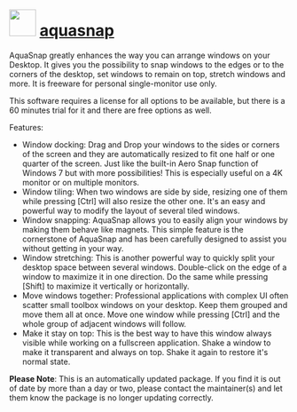 # <img src="https://rawcdn.githack.com/virtualex-itv/chocolatey-packages/a6ddae1ded009908fcc241536886d0bca8d14a59/icons/aquasnap.png" width="48" height="48"/> [aquasnap](https://community.chocolatey.org/packages/aquasnap)

AquaSnap greatly enhances the way you can arrange windows on your Desktop. It gives you the possibility to snap windows to the edges or to the corners of the desktop, set windows to remain on top, stretch windows and more. It is freeware for personal single-monitor use only.

This software requires a license for all options to be available, but there is a 60 minutes trial for it and there are free options as well.

Features:

- Window docking: Drag and Drop your windows to the sides or corners of the screen and they are automatically resized to fit one half or one quarter of the screen. Just like the built-in Aero Snap function of Windows 7 but with more possibilities! This is especially useful on a 4K monitor or on multiple monitors.
- Window tiling: When two windows are side by side, resizing one of them while pressing [Ctrl] will also resize the other one. It's an easy and powerful way to modify the layout of several tiled windows.
- Window snapping: AquaSnap allows you to easily align your windows by making them behave like magnets. This simple feature is the cornerstone of AquaSnap and has been carefully designed to assist you without getting in your way.
- Window stretching: This is another powerful way to quickly split your desktop space between several windows. Double-click on the edge of a window to maximize it in one direction. Do the same while pressing [Shift] to maximize it vertically or horizontally.
- Move windows together: Professional applications with complex UI often scatter small toolbox windows on your desktop. Keep them grouped and move them all at once. Move one window while pressing [Ctrl] and the whole group of adjacent windows will follow.
- Make it stay on top: This is the best way to have this window always visible while working on a fullscreen application. Shake a window to make it transparent and always on top. Shake it again to restore it's normal state.

**Please Note**: This is an automatically updated package. If you find it is
out of date by more than a day or two, please contact the maintainer(s) and
let them know the package is no longer updating correctly.
